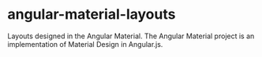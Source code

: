 # angular-material-layouts
Layouts designed in the Angular Material. The Angular Material project is an implementation of Material Design in Angular.js.
